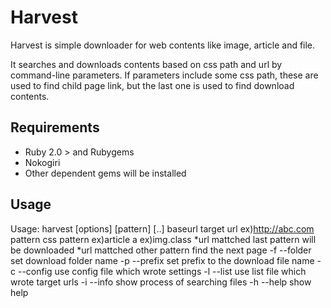 # Harvest
Harvest is simple downloader for web contents like image, article and file.

It searches and downloads contents based on css path and url by command-line parameters.
If parameters include some css path, these are used to find child page link, but the last one
is used to find download contents.

## Requirements
   * Ruby 2.0 > and Rubygems
   * Nokogiri
   * Other dependent gems will be installed

## Usage
  Usage: harvest [options] <baseurl> <pattern> [pattern] [..]
    baseurl         target url   ex)http://abc.com
    pattern         css pattern  ex)article a  ex)img.class
                    *url mattched last pattern will be downloaded
                    *url mattched other pattern find the next page
    -f --folder     set download folder name
    -p --prefix     set prefix to the download file name
    -c --config     use config file which wrote settings
    -l --list       use list file which wrote target urls
    -i --info       show process of searching files
    -h --help       show help



